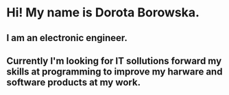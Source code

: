 # Hi! My name is Dorota Borowska.
## I am an electronic engineer. 
## Currently I'm looking for IT sollutions forward my skills at programming to improve my harware and software products at my work.
